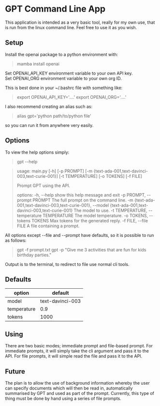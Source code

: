 # GPT Command Line App

This application is intended as a very basic tool, really for my own use, that is run from the linux command line. Feel free to use it as you wish.


## Setup

Install the openai package to a python environment with: 
> mamba install openai

Set OPENAI_API_KEY environment variable to your own API key.<br>
Set OPENAI_ORG environment variable to your own org ID.

This is best done in your ~/.bashrc file with something like:
> export OPENAI_API_KEY='....'
> export OPENAI_ORG='....'

I also recommend creating an alias such as:
> alias gpt='python path/to/python file'

so you can run it from anywhere very easily. 

## Options
To view the help options simply:
> gpt --help

>usage: main.py [-h] [-p PROMPT] [-m {text-ada-001,text-davinci-003,text-curie-001}] [-t TEMPERATURE] [-o TOKENS] [-f FILE]
>
>Prompt GPT using the API.
>
>options:
>  -h, --help            show this help message and exit
>  -p PROMPT, --prompt PROMPT
>                        The full prompt on the command line.
>  -m {text-ada-001,text-davinci-003,text-curie-001}, --model {text-ada-001,text-davinci-003,text-curie-001}
>                        The model to use.
>  -t TEMPERATURE, --temperature TEMPERATURE
>                        The model temperature.
>  -o TOKENS, --tokens TOKENS
>                        Max tokens for the generated reply.
>  -f FILE, --file FILE  A file containing a prompt.

All options except --file and --prompt have defaults, so it is possible to run as follows:
> gpt -f prompt.txt
> gpt -p "Give me 3 activities that are fun for kids birthday parties."

Output is to the terminal, to redirect to file use normal cli tools.

## Defaults

| option      | default          |
|-------------|------------------|
| model       | text-davinci-003 |
| temperature | 0.9              |
| tokens      | 1000             |


## Using
There are two basic modes; immediate prompt and file-based prompt.
For immediate prompts, it will simply take the cli argument and pass it to the API.
For file prompts, it will simple read the file and pass it to the API.

## Future
The plan is to allow the use of background information whereby the user can specify documents which will then 
be read in, automatically summarised by GPT and used as part of the prompt. Currently, this type of thing must
be done by hand using a series of file prompts.

